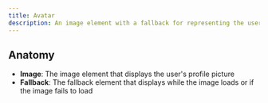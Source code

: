 ```yaml
---
title: Avatar
description: An image element with a fallback for representing the user.
---
```


## Anatomy

- **Image**: The image element that displays the user's profile picture
- **Fallback**: The fallback element that displays while the image loads or if the image
  fails to load
